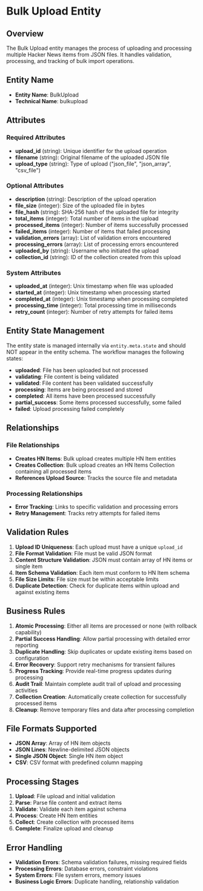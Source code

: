# Bulk Upload Entity

## Overview
The Bulk Upload entity manages the process of uploading and processing multiple Hacker News items from JSON files. It handles validation, processing, and tracking of bulk import operations.

## Entity Name
- **Entity Name**: BulkUpload
- **Technical Name**: bulkupload

## Attributes

### Required Attributes
- **upload_id** (string): Unique identifier for the upload operation
- **filename** (string): Original filename of the uploaded JSON file
- **upload_type** (string): Type of upload ("json_file", "json_array", "csv_file")

### Optional Attributes
- **description** (string): Description of the upload operation
- **file_size** (integer): Size of the uploaded file in bytes
- **file_hash** (string): SHA-256 hash of the uploaded file for integrity
- **total_items** (integer): Total number of items in the upload
- **processed_items** (integer): Number of items successfully processed
- **failed_items** (integer): Number of items that failed processing
- **validation_errors** (array): List of validation errors encountered
- **processing_errors** (array): List of processing errors encountered
- **uploaded_by** (string): Username who initiated the upload
- **collection_id** (string): ID of the collection created from this upload

### System Attributes
- **uploaded_at** (integer): Unix timestamp when file was uploaded
- **started_at** (integer): Unix timestamp when processing started
- **completed_at** (integer): Unix timestamp when processing completed
- **processing_time** (integer): Total processing time in milliseconds
- **retry_count** (integer): Number of retry attempts for failed items

## Entity State Management
The entity state is managed internally via `entity.meta.state` and should NOT appear in the entity schema. The workflow manages the following states:
- **uploaded**: File has been uploaded but not processed
- **validating**: File content is being validated
- **validated**: File content has been validated successfully
- **processing**: Items are being processed and stored
- **completed**: All items have been processed successfully
- **partial_success**: Some items processed successfully, some failed
- **failed**: Upload processing failed completely

## Relationships

### File Relationships
- **Creates HN Items**: Bulk upload creates multiple HN Item entities
- **Creates Collection**: Bulk upload creates an HN Items Collection containing all processed items
- **References Upload Source**: Tracks the source file and metadata

### Processing Relationships
- **Error Tracking**: Links to specific validation and processing errors
- **Retry Management**: Tracks retry attempts for failed items

## Validation Rules
1. **Upload ID Uniqueness**: Each upload must have a unique `upload_id`
2. **File Format Validation**: File must be valid JSON format
3. **Content Structure Validation**: JSON must contain array of HN items or single item
4. **Item Schema Validation**: Each item must conform to HN Item schema
5. **File Size Limits**: File size must be within acceptable limits
6. **Duplicate Detection**: Check for duplicate items within upload and against existing items

## Business Rules
1. **Atomic Processing**: Either all items are processed or none (with rollback capability)
2. **Partial Success Handling**: Allow partial processing with detailed error reporting
3. **Duplicate Handling**: Skip duplicates or update existing items based on configuration
4. **Error Recovery**: Support retry mechanisms for transient failures
5. **Progress Tracking**: Provide real-time progress updates during processing
6. **Audit Trail**: Maintain complete audit trail of upload and processing activities
7. **Collection Creation**: Automatically create collection for successfully processed items
8. **Cleanup**: Remove temporary files and data after processing completion

## File Formats Supported
- **JSON Array**: Array of HN item objects
- **JSON Lines**: Newline-delimited JSON objects
- **Single JSON Object**: Single HN item object
- **CSV**: CSV format with predefined column mapping

## Processing Stages
1. **Upload**: File upload and initial validation
2. **Parse**: Parse file content and extract items
3. **Validate**: Validate each item against schema
4. **Process**: Create HN Item entities
5. **Collect**: Create collection with processed items
6. **Complete**: Finalize upload and cleanup

## Error Handling
- **Validation Errors**: Schema validation failures, missing required fields
- **Processing Errors**: Database errors, constraint violations
- **System Errors**: File system errors, memory issues
- **Business Logic Errors**: Duplicate handling, relationship validation
